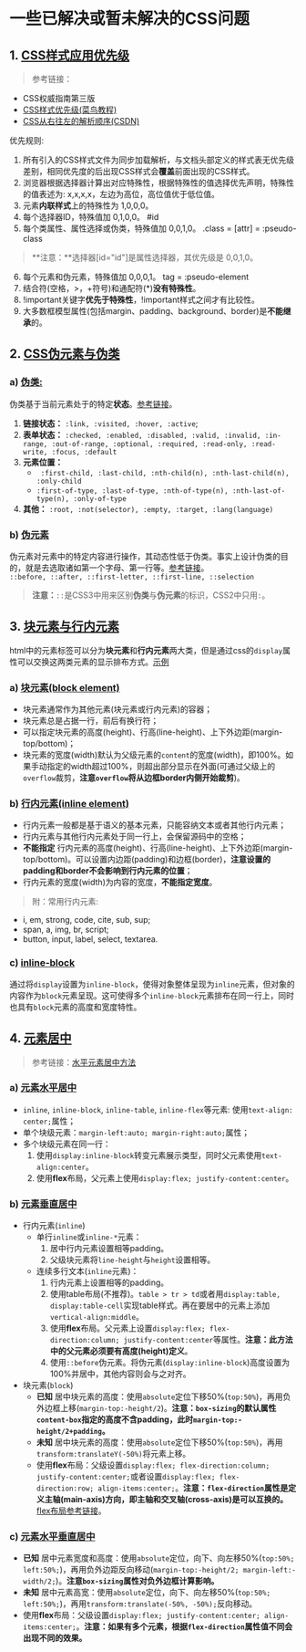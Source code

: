 # 一些已解决或暂未解决的CSS问题

## 1. [CSS样式应用优先级](#css-priority)
>参考链接：
- CSS权威指南第三版
- [CSS样式优先级(菜鸟教程)](http://www.runoob.com/w3cnote/css-style-priority.html)
- [CSS从右往左的解析顺序(CSDN)](https://blog.csdn.net/jinboker/article/details/52126021)

优先规则:
1. 所有引入的CSS样式文件为同步加载解析，与文档头部定义的样式表无优先级差别，相同优先度的后出现CSS样式会**覆盖**前面出现的CSS样式。
2. 浏览器根据选择器计算出对应特殊性，根据特殊性的值选择优先声明，特殊性的值表述为: x,x,x,x，左边为高位，高位值优于低位值。
3. 元素**内联样式**上的特殊性为 1,0,0,0。
4. 每个选择器ID，特殊值加 0,1,0,0。 #id
5. 每个类属性、属性选择或伪类，特殊值加 0,0,1,0。 .class = [attr] = :pseudo-class
>**注意：**选择器[id="id"]是属性选择器，其优先级是 0,0,1,0。
6. 每个元素和伪元素，特殊值加 0,0,0,1。 tag = :pseudo-element
7. 结合符(空格，>，+符号)和通配符(*)**没有特殊性**。
8. !important关键字**优先于特殊性**，!important样式之间才有比较性。
9. 大多数框模型属性(包括margin、padding、background、border)是**不能继承**的。


## 2. [CSS伪元素与伪类](#css-pesudo-class-element)
### a) [伪类:](#pesudo-classes)
伪类基于当前元素处于的特定**状态**。[参考链接](http://www.runoob.com/css/css-pseudo-classes.html)。
1. **链接状态：** `:link, :visited, :hover, :active`;
2. **表单状态：** `:checked, :enabled, :disabled, :valid, :invalid, :in-range, :out-of-range, :optional, :required, :read-only, :read-write, :focus, :default`
3. **元素位置：**
    - ` :first-child, :last-child, :nth-child(n), :nth-last-child(n), :only-child`
    - `:first-of-type, :last-of-type, :nth-of-type(n), :nth-last-of-type(n), :only-of-type`
4. **其他：** `:root, :not(selector), :empty, :target, :lang(language)`   

### b) [伪元素](#pesudo-elements)
伪元素对元素中的特定内容进行操作，其动态性低于伪类。事实上设计伪类的目的，就是去选取诸如第一个字母、第一行等。[参考链接](http://www.runoob.com/css/css-pseudo-elements.html)。  
`::before, ::after, ::first-letter, ::first-line, ::selection`  
>**注意：**`::`是CSS3中用来区别**伪类**与**伪元素**的标识，CSS2中只用`:`。

## 3. [块元素与行内元素](#block_inline)
html中的元素标签可以分为**块元素**和**行内元素**两大类，但是通过css的`display`属性可以交换这两类元素的显示排布方式。[示例](./examples/cssproblems/block-inline.html)
### a) [块元素(block element)](#block_element)
- 块元素通常作为其他元素(块元素或行内元素)的容器；
- 块元素总是占据一行，前后有换行符；
- 可以指定块元素的高度(height)、行高(line-height)、上下外边距(margin-top/bottom)；
- 块元素的宽度(width)默认为父级元素的`content`的宽度(width)，即100%。如果手动指定的width超过100%，则超出部分显示在外面(可通过父级上的`overflow`裁剪，**注意`overflow`将从边框border内侧开始裁剪**)。

### b) [行内元素(inline element)](#inlien_element)
- 行内元素一般都是基于语义的基本元素，只能容纳文本或者其他行内元素；
- 行内元素与其他行内元素处于同一行上，会保留源码中的空格；
- **不能指定** 行内元素的高度(height)、行高(line-height)、上下外边距(margin-top/bottom)。可以设置内边距(padding)和边框(border)，**注意设置的padding和border不会影响到行内元素的位置**；
- 行内元素的宽度(width)为内容的宽度，**不能指定宽度**。

>附：常用行内元素:
- i, em, strong, code, cite, sub, sup;
- span, a, img, br, script;
- button, input, label, select, textarea.

### c) [inline-block](#inline_block)
通过将`display`设置为`inline-block`，使得对象整体呈现为`inline`元素，但对象的内容作为`block`元素呈现。这可使得多个`inline-block`元素排布在同一行上，同时也具有`block`元素的高度和宽度特性。

## 4. [元素居中](#centering)
>参考链接：[水平元素居中方法](https://css-tricks.com/centering-css-complete-guide/)

### a) [元素水平居中](#horizontally)
- `inline`, `inline-block`, `inline-table`, `inline-flex`等元素: 使用`text-align: center;`属性；
- 单个块级元素：`margin-left:auto; margin-right:auto;`属性；
- 多个块级元素在同一行：
    1. 使用`display:inline-block`转变元素展示类型，同时父元素使用`text-align:center`。
    2. 使用**flex**布局，父元素上使用`display:flex; justify-content:center`。

### b) [元素垂直居中](#vertically)
- 行内元素(`inline`)
    - 单行`inline`或`inline-*`元素：
        1. 居中行内元素设置相等padding。
        2. 父级块元素将`line-height`与`height`设置相等。
    - 连续多行文本(`inline`元素)：
        1. 行内元素上设置相等的padding。
        2. 使用table布局(不推荐)。`table > tr > td`或者用`display:table, display:table-cell`实现table样式。再在要居中的元素上添加`vertical-align:middle`。
        3. 使用**flex**布局。父元素上设置`display:flex; flex-direction:column; justify-content:center`等属性。**注意：此方法中的父元素必须要有高度(height)定义**。
        4. 使用`::before`伪元素。将伪元素(`display:inline-block`)高度设置为100%并居中，其他内容则会与之对齐。
- 块元素(`block`)
    - **已知** 居中块元素的高度：使用`absolute`定位下移50%(`top:50%`)，再用负外边框上移(`margin-top:-height/2`)。**注意：`box-sizing`的默认属性`content-box`指定的高度不含padding，此时`margin-top:-height/2+padding`。**
    - **未知** 居中块元素的高度：使用`absolute`定位下移50%(`top:50%`)，再用`transform:translateY(-50%)`将元素上移。
    - 使用**flex**布局：父级设置`display:flex; flex-direction:column; justify-content:center;`或者设置`display:flex; flex-direction:row; align-items:center;`。**注意：`flex-direction`属性是定义主轴(main-axis)方向，即主轴和交叉轴(cross-axis)是可以互换的。**[flex布局参考链接](http://www.ruanyifeng.com/blog/2015/07/flex-grammar.html)。

### c) [元素水平垂直居中](#horizontally-vertically)
- **已知** 居中元素宽度和高度：使用`absolute`定位，向下、向左移50%(`top:50%; left:50%;`)，再用负外边距反向移动(`margin-top:-height/2; margin-left:-width/2;`)。**注意`box-sizing`属性对负外边框计算影响。**
- **未知** 居中元素高宽：使用`absolute`定位，向下、向左移50%(`top:50%; left:50%;`)，再用`transform:translate(-50%, -50%);`反向移动。
- 使用**flex**布局：父级设置`display:flex; justify-content:center; align-items:center;`。**注意：如果有多个元素，根据`flex-direction`属性值不同会出现不同的效果。**

